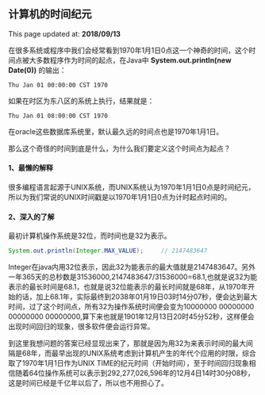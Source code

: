 ## 计算机的时间纪元 ##

This page updated at: **2018/09/13**

在很多系统或程序中我们会经常看到1970年1月1日0点这一个神奇的时间，这个时间点被大多数程序作为时间的起点，在Java中 **System.out.println(new Date(0))** 的输出：
```shell
Thu Jan 01 00:00:00 CST 1970
```
如果在时区为东八区的系统上执行，结果就是：
```shell
Thu Jan 01 08:00:00 CST 1970
```

在oracle这些数据库系统里，默认最久远的时间点也是1970年1月1日。

那么这个奇怪的时间到底是什么，为什么我们要定义这个时间点为起点？

#### 1、最懒的解释  ####

很多编程语言起源于UNIX系统，而UNIX系统认为1970年1月1日0点是时间纪元，所以为我们常说的UNIX时间戳是以1970年1月1日0点为计时起点时间的。

#### 2、深入的了解 ####

最初计算机操作系统是32位，而时间也是32为表示。

```java
System.out.println(Integer.MAX_VALUE);     // 2147483647
```

Integer在java内用32位表示，因此32为能表示的最大值就是2147483647。另外一年365天的总秒数是31536000,2147483647/31536000=68.1,也就是说32为能表示的最长时间是68.1，也就是说32位能表示的最长时间就是68年，从1970年开始的话，加上68.1年，实际最终到2038年01月19日03时14分07秒，便会达到最大时间，过了这个时间点，所有32为操作系统时间便会变为10000000 00000000 00000000 00000000,算下来也就是1901年12月13日20时45分52秒，这样便会出现时间回归的现象，很多软件便会运行异常。 

到这里我想问题的答案已经显现出来了，那就是因为用32为来表示时间的最大间隔是68年，而最早出现的UNIX系统考虑到计算机产生的年代个应用的时限，综合取了1970年1月1日作为UNIX TIME的纪元时间（开始时间），至于时间回归现象相信随着64位操作系统可以表示到292,277,026,596年的12月4日14时30分08秒，这是时间已经是千亿年以后了，所以也不用担心了。